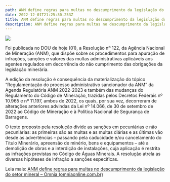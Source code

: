 ```yaml
---
path: ANM define regras para multas no descumprimento da legislação do setor mineral
date: 2022-12-01T21:25:30.253Z
title: ANM define regras para multas no descumprimento da legislação do setor mineral
description: ANM define regras para multas no descumprimento da legislação do setor mineral
---
```

<!--StartFragment-->

![](https://www.omniaonline.com.br/wp-content/uploads/2022/12/Site-LinkedIn-Facebook-2022-12-01T150653.634.png)

Foi publicada no DOU de hoje (01), a Resolução nº 122, da Agência Nacional de Mineração (ANM), que dispõe sobre os procedimentos para apuração de infrações, sanções e valores das multas administrativas aplicáveis aos agentes regulados em decorrência do não cumprimento das obrigações da legislação minerária.

A edição da resolução é consequência da materialização do tópico “Regulamentação do processo administrativo sancionador da ANM” da Agenda Regulatória ANM 2022-2023 e também das mudanças do Regulamento do Código de Mineração, trazidas pelos Decretos Federais nº 10.965 e nº 11.197, ambos de 2022, os quais, por sua vez, decorreram de alterações anteriores advindas da Lei nº 14.066, de 30 de setembro de 2022 ao Código de Mineração e à Política Nacional de Segurança de Barragens.

O texto proposto pela resolução divide as sanções em pecuniárias e não pecuniárias: as primeiras são as multas e as multas diárias e as últimas vão desde as advertências – passando pela caducidade e/ou cancelamento do Título Minerário, apreensão de minério, bens e equipamentos – até a demolição de obras e a interdição de instalações, cuja aplicação é restrita as infrações previstas no Código de Águas Minerais. A resolução atrela as diversas hipóteses de infração a sanções específicas.

Leia mais: [ANM define regras para multas no descumprimento da legislação do setor mineral – Omnia (omniaonline.com.br)](https://www.omniaonline.com.br/anm-define-regras-para-multas-no-descumprimento-da-legislacao-do-setor-mineral/)

<!--EndFragment-->